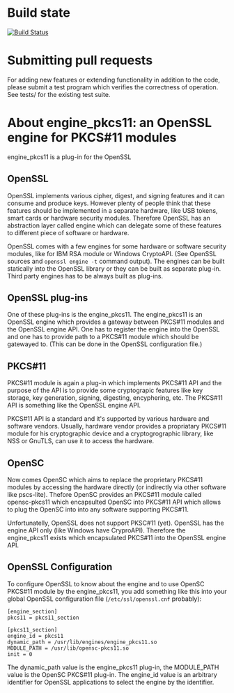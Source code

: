 # Build state

[![Build Status](https://travis-ci.org/OpenSC/engine_pkcs11.png)](https://travis-ci.org/OpenSC/engine_pkcs11)

# Submitting pull requests

For adding new features or extending functionality in addition to the code,
please submit a test program which verifies the correctness of operation.
See tests/ for the existing test suite.

# About engine_pkcs11: an OpenSSL engine for PKCS#11 modules

engine_pkcs11 is a plug-in for the OpenSSL

## OpenSSL

OpenSSL implements various cipher, digest, and signing features and it can
consume and produce keys. However plenty of people think that these features
should be implemented in a separate hardware, like USB tokens, smart cards or
hardware security modules. Therefore OpenSSL has an abstraction layer called
engine which can delegate some of these features to different piece of
software or hardware.

OpenSSL comes with a few engines for some hardware or software security
modules, like for IBM RSA module or Windows CryptoAPI. (See OpenSSL sources
and ``openssl engine -t`` command output). The engines can be built statically
into the OpenSSL library or they can be built as separate plug-in. Third party
engines has to be always built as plug-ins.

## OpenSSL plug-ins

One of these plug-ins is the engine_pkcs11. The engine_pkcs11 is an OpenSSL
engine which provides a gateway between PKCS#11 modules and the OpenSSL engine
API. One has to register the engine into the OpenSSL and one has to provide
path to a PKCS#11 module which should be gatewayed to. (This can be done in the
OpenSSL configuration file.)

## PKCS#11

PKCS#11 module is again a plug-in which implements PKCS#11 API and the purpose
of the API is to provide some cryptograpic features like key storage, key
generation, signing, digesting, encyphering, etc. The PKCS#11 API is something
like the OpenSSL engine API.

PKCS#11 API is a standard and it's supported by various hardware and software
vendors. Usually, hardware vendor provides a propriatary PKCS#11 module for
his cryptographic device and a cryptogrographic library, like NSS or GnuTLS,
can use it to access the hardware.

## OpenSC

Now comes OpenSC which aims to replace the proprietary PKCS#11 modules by
accessing the hardware directly (or indirectly via other software like
pscs-lite). Thefore OpenSC provides an PKCS#11 module called opensc-pkcs11
which encapsulted OpenSC into PKCS#11 API which allows to plug the OpenSC into
into any software supporting PKCS#11.

Unfortunatelly, OpenSSL does not support PKSC#11 (yet). OpenSSL has the engine
API only (like Windows have CryproAPI). Therefore the engine_pkcs11 exists
which encapsulated PKCS#11 into the OpenSSL engine API.

## OpenSSL Configuration

To configure OpenSSL to know about the engine and to use OpenSC PKCS#11 module
by the engine_pkcs11, you add something like this into your global OpenSSL
configuration file (``/etc/ssl/openssl.cnf`` probably):

```
[engine_section]
pkcs11 = pkcs11_section

[pkcs11_section]
engine_id = pkcs11
dynamic_path = /usr/lib/engines/engine_pkcs11.so
MODULE_PATH = /usr/lib/opensc-pkcs11.so
init = 0
```

The dynamic_path value is the engine_pkcs11 plug-in, the MODULE_PATH value is
the OpenSC PKCS#11 plug-in. The engine_id value is an arbitrary identifier for
OpenSSL applications to select the engine by the identifier.


